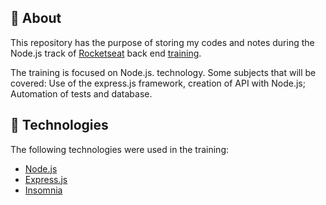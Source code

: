 ## :dart: About ##

This repository has the purpose of storing my codes and notes during the Node.js track of [Rocketseat](https://rocketseat.com.br/) back end [training](https://help.rocketseat.com.br/hc/pt-br/articles/1500003228822-O-que-%C3%A9-o-Ignite-).

The training is focused on Node.js. technology. Some subjects that will be covered: Use of the express.js framework, creation of API with Node.js; Automation of tests and database.


## :rocket: Technologies ##

The following technologies were used in the training:

- [Node.js](https://nodejs.org/en/)
- [Express.js](https://expressjs.com/)
- [Insomnia](https://insomnia.rest/)
